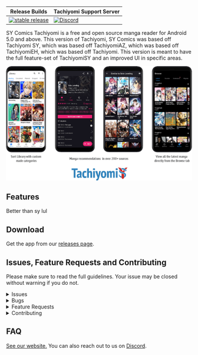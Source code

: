 | Release Builds | Tachiyomi Support Server |
|----------|----------|
| [![stable release](https://img.shields.io/github/release/jobobby04/tachiyomisy.svg?maxAge=3600&label=download)](https://github.com/crepetf/tachiyomisy/releases/latest) | [![Discord](https://img.shields.io/discord/349436576037732353.svg)](https://discord.gg/tachiyomi) |


SY Comics
Tachiyomi is a free and open source manga reader for Android 5.0 and above.
This version of Tachiyomi, SY Comics was based off Tachiyomi SY, which was based off TachiyomiAZ, which was based off TachiyomiEH, which was based off Tachiyomi.
This version is meant to have the full feature-set of TachiyomiSY and an improved UI in specific areas.

![screenshots of app](./.github/readme-images/screens.png)

## Features

Better than sy lul

## Download
Get the app from our [releases page](https://github.com/crepetf/tachiyomisy/releases/latest).

## Issues, Feature Requests and Contributing

Please make sure to read the full guidelines. Your issue may be closed without warning if you do not.

<details><summary>Issues</summary>

1. **Before reporting a new issue, take a look at the [FAQ](https://tachiyomi.org/help/faq/), the [changelog](https://github.com/crepetf/tachiyomisy/releases) and the already opened [issues](https://github.com/crepetf/tachiyomisy/issues).**
2. If you are unsure, ask here: [![Discord](https://img.shields.io/discord/349436576037732353.svg)](https://discord.gg/tachiyomi)

</details>

<details><summary>Bugs</summary>

* Include version (More > About > Version)
 * If not latest, try updating, it may have already been solved
 * Preview version is equal to the number of commits as seen in the main page
* Include steps to reproduce (if not obvious from description)
* Include screenshot (if needed)
* If it could be device-dependent, try reproducing on another device (if possible)
* For large logs use http://pastebin.com/ (or similar)
* Don't group unrelated requests into one issue

DO: https://github.com/tachiyomiorg/tachiyomi/issues/24 https://github.com/tachiyomiorg/tachiyomi/issues/71

DON'T: https://github.com/tachiyomiorg/tachiyomi/issues/75

</details>

<details><summary>Feature Requests</summary>

* Write a detailed issue, explaining what it should do or how. Avoid writing just "like X app does"
* Include screenshot (if needed)

Source requests should be created at https://github.com/tachiyomiorg/tachiyomi-extensions, they do not belong in this repository.
</details>

<details><summary>Contributing</summary>

See [CONTRIBUTING.md](https://github.com/tachiyomiorg/tachiyomi/blob/master/CONTRIBUTING.md).
</details>

## FAQ

[See our website.](https://tachiyomi.org/)
You can also reach out to us on [Discord](https://discord.gg/tachiyomi).
